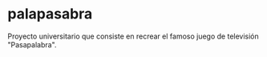 # palapasabra
Proyecto universitario que consiste en recrear el famoso juego de televisión "Pasapalabra". 
